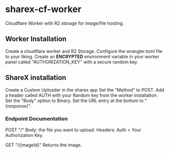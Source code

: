 # sharex-cf-worker
Cloudflare Worker with R2 storage for image/file hosting.

## Worker Installation
Create a cloudflare worker and R2 Storage.
Configure the wrangler.toml file to your liking.
Create an **ENCRYPTED** environment variable in your worker panel called "AUTHORIZATION_KEY" with a secure random key.

## ShareX installation
Create a Custom Uploader in the sharex app
Set the "Method" to POST.
Add a header called AUTH with your Random key from the worker installation.
Set the "Body" option to Binary.
Set the URL entry at the bottom to "{response}".

### Endpoint Documentation

POST "/"
Body: the file you want to upload.
Headers:
  Auth = Your Authorization Key.

GET "/{imageId}"
Returns the image.